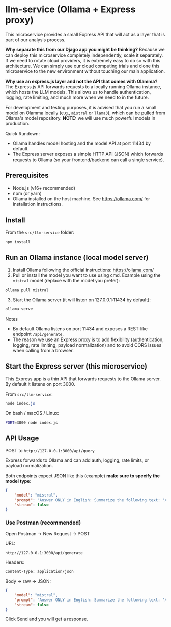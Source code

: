 # llm-service (Ollama + Express proxy)

This microservice provides a small Express API that will act as a layer that is part of our analysis process. 

**Why separate this from our Djago app you might be thinking?** Because we can deploy this microservice completely independently, scale it separately. If we need to rotate cloud providers, it is extremely easy to do so with this architecture. We can simply use our cloud computing trials and clone this microservice to the new environment without touching our main application.

**Why use an express.js layer and not the API that comes with Olamma?**
The Express.js API forwards requests to a locally running Ollama instance, which hosts the LLM models. This allows us to handle authentication, logging, rate limiting, and much more when we need to in the future.

For development and testing purposes, it is advised that you run a small model on Olamma locally (e.g., `mistral` or `llama3`), which can be pulled from Ollama's model repository. **NOTE:** we will use much powerful models in production.

Quick Rundown:
- Ollama handles model hosting and the model API at port 11434 by default.
- The Express server exposes a simple HTTP API (JSON) which forwards requests to Ollama (so your frontend/backend can call a single service).

## Prerequisites

- Node.js (v16+ recommended)
- npm (or yarn)
- Ollama installed on the host machine. See https://ollama.com/ for installation instructions.

## Install

From the `src/llm-service` folder:

```powershell
npm install
```

## Run an Ollama instance (local model server)

1. Install Ollama following the official instructions: https://ollama.com/
2. Pull or install the model you want to use using cmd. Example using the `mistral` model (replace with the model you prefer):

```bash
ollama pull mistral
```

3. Start the Ollama server (it will listen on 127.0.0.1:11434 by default):

```bash
ollama serve
```

Notes
- By default Ollama listens on port 11434 and exposes a REST-like endpoint `/api/generate`.
- The reason we use an Express proxy is to add flexibility (authentication, logging, rate limiting, payload normalization) and to avoid CORS issues when calling from a browser.

## Start the Express server (this microservice)

This Express app is a thin API that forwards requests to the Ollama server. By default it listens on port 3000.

From `src/llm-service`:

```powershell
node index.js
```

On bash / macOS / Linux:

```bash
PORT=3000 node index.js
```

## API Usage
 
 POST to `http://127.0.0.1:3000/api/query`
 
  Express forwards to Ollama and can add auth, logging, rate limits, or payload normalization.

Both endpoints expect JSON like this (example) **make sure to specify the model type**:

```json
{
	"model": "mistral",
	"prompt": "Answer ONLY in English: Summarize the following text: 'Artificial intelligence is transforming the world.'",
	"stream": false
}
```

### Use Postman (recommended)

Open Postman → New Request → POST

URL:

``` 
http://127.0.0.1:3000/api/generate
```

Headers:

```
Content-Type: application/json
```

Body → raw → JSON:

```json
{
	"model": "mistral",
	"prompt": "Answer ONLY in English: Summarize the following text: 'Artificial intelligence is transforming the world.'",
	"stream": false
}
```

Click Send and you will get a response.